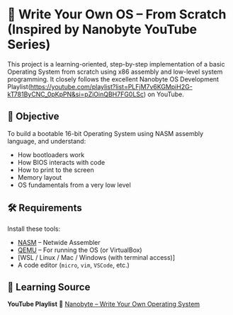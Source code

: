 # 🧠 Write Your Own OS – From Scratch (Inspired by Nanobyte YouTube Series)

This project is a learning-oriented, step-by-step implementation of a basic Operating System from scratch using x86 assembly and low-level system programming. It closely follows the excellent Nanobyte OS Development Playlist(https://youtube.com/playlist?list=PLFjM7v6KGMpiH2G-kT781ByCNC_0pKpPN&si=pZiOinQBH7FG0LSc) on YouTube.

## 🎯 Objective

To build a bootable 16-bit Operating System using NASM assembly language, and understand:

* How bootloaders work
* How BIOS interacts with code
* How to print to the screen
* Memory layout
* OS fundamentals from a very low level

## 🛠 Requirements

Install these tools:

* [NASM](https://www.nasm.us/) – Netwide Assembler
* [QEMU](https://www.qemu.org/) – For running the OS (or VirtualBox)
* [WSL / Linux / Mac / Windows (with terminal access)]
* A code editor (`micro`, `vim`, `VSCode`, etc.)


## 🧠 Learning Source

**YouTube Playlist**
🔗 [Nanobyte – Write Your Own Operating System](https://youtube.com/playlist?list=PLFjM7v6KGMpiH2G-kT781ByCNC_0pKpPN&si=pZiOinQBH7FG0LSc)

